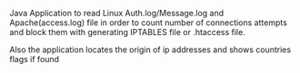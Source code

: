 Java Application to read Linux Auth.log/Message.log and Apache(access.log) file in order to count number
of connections attempts and block them with generating IPTABLES file or .htaccess file.

Also the application locates the origin of ip addresses and shows countries flags if found
